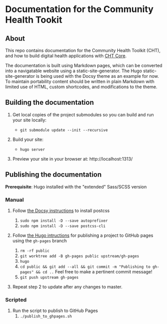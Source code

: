 # Documentation for the Community Health Tookit

## About

This repo contains documentation for the Community Health Toolkit (CHT), and how to build digital health applications with [CHT Core](https://github.com/medic/cht-core).

The documentation is built using Markdown pages, which can be converted into a navigatable website using a static-site-generator. The Hugo static-site-generator is being used with the Docsy theme as an example for now. To maintain portability content should be written in plain Markdown with limited use of HTML, custom shortcodes, and modifications to the theme. 

## Building the documentation

1. Get local copies of the project submodules so you can build and run your site locally:
   - `git submodule update --init --recursive`

2. Build your site:
   - `hugo server`

3. Preview your site in your browser at: http://localhost:1313/

## Publishing the documentation

**Prerequisite**: Hugo installed with the "extended" Sass/SCSS version

### Manual 
1. Follow [the Docsy instructions](https://www.docsy.dev/docs/getting-started/#install-postcss) to install postcss
   1. `sudo npm install -D --save autoprefixer`
   2. `sudo npm install -D --save postcss-cli`

2. Follow [the Hugo intructions](https://gohugo.io/hosting-and-deployment/hosting-on-github/#build-and-deployment) for publishing a project to GitHub pages using the `gh-pages` branch
   1. `rm -rf public`
   2. `git worktree add -B gh-pages public upstream/gh-pages`
   3. `hugo`
   4. `cd public && git add --all && git commit -m "Publishing to gh-pages" && cd ..` Feel free to make a pertinent commit message!
   5. `git push upstream gh-pages`
3. Repeat step 2 to update after any changes to master.

### Scripted
1. Run the script to publish to GitHub Pages
   1. `./publish_to_ghpages.sh`
